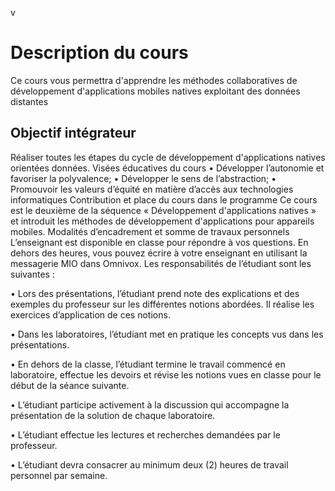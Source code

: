 v
# Description du cours

Ce cours vous permettra d'apprendre les méthodes collaboratives de développement d'applications mobiles natives exploitant des données distantes

## Objectif intégrateur

Réaliser toutes les étapes du cycle de développement d'applications natives orientées données.
Visées éducatives du cours
• Développer l’autonomie et favoriser la polyvalence;
• Développer le sens de l’abstraction;
• Promouvoir les valeurs d’équité en matière d’accès aux technologies informatiques
Contribution et place du cours dans le programme
Ce cours est le deuxième de la séquence « Développement d'applications natives » et introduit les
méthodes de développement d'applications pour appareils mobiles.
Modalités d’encadrement et somme de travaux personnels
L’enseignant est disponible en classe pour répondre à vos questions. En dehors des heures, vous
pouvez écrire à votre enseignant en utilisant la messagerie MIO dans Omnivox.
Les responsabilités de l’étudiant sont les suivantes :

• Lors des présentations, l’étudiant prend note des explications et des exemples du professeur
sur les différentes notions abordées. Il réalise les exercices d’application de ces notions.

• Dans les laboratoires, l’étudiant met en pratique les concepts vus dans les présentations.

• En dehors de la classe, l’étudiant termine le travail commencé en laboratoire, effectue les
devoirs et révise les notions vues en classe pour le début de la séance suivante.

• L’étudiant participe activement à la discussion qui accompagne la présentation de la solution
de chaque laboratoire.

• L’étudiant effectue les lectures et recherches demandées par le professeur.

• L’étudiant devra consacrer au minimum deux (2) heures de travail personnel par semaine.
